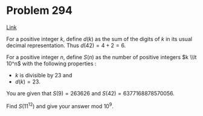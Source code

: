 # Problem 294

[Link](https://projecteuler.net/problem=294)

For a positive integer $k$, define $d(k)$ as the sum of the digits of $k$ in its usual decimal representation. Thus $d(42) = 4+2 = 6$. 

For a positive integer $n$, define $S(n)$ as the number of positive integers $k \\lt 10^n$ with the following properties : 

*   $k$ is divisible by $23$ and
*   $d(k) = 23$.

You are given that $S(9) = 263626$ and $S(42) = 6377168878570056$.

Find $S(11^{12})$ and give your answer mod $10^9$.